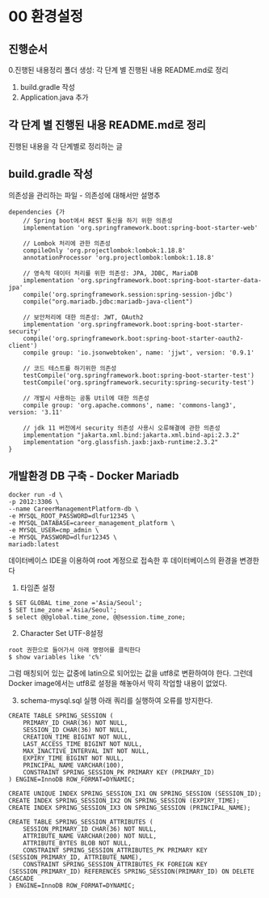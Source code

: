 # 00 환경설정

## 진행순서
0.진행된 내용정리 폴더 생성: 각 단계 별 진행된 내용 README.md로 정리
1. build.gradle 작성
2. Application.java 추가

## 각 단계 별 진행된 내용 README.md로 정리
진행된 내용을 각 단계별로 정리하는 글

## build.gradle 작성
의존성을 관리하는 파일 - 의존성에 대해서만 설명추

```
dependencies {가
    // Spring boot에서 REST 통신을 하기 위한 의존성
    implementation 'org.springframework.boot:spring-boot-starter-web'

    // Lombok 처리에 관한 의존성
    compileOnly 'org.projectlombok:lombok:1.18.8'
    annotationProcessor 'org.projectlombok:lombok:1.18.8'

    // 영속적 데이터 처리를 위한 의존성: JPA, JDBC, MariaDB
    implementation 'org.springframework.boot:spring-boot-starter-data-jpa'
    compile('org.springframework.session:spring-session-jdbc')
    compile("org.mariadb.jdbc:mariadb-java-client")

    // 보안처리에 대한 의존성: JWT, OAuth2 
    implementation 'org.springframework.boot:spring-boot-starter-security'
    compile('org.springframework.boot:spring-boot-starter-oauth2-client')
    compile group: 'io.jsonwebtoken', name: 'jjwt', version: '0.9.1'

    // 코드 테스트를 하기위한 의존성
    testCompile('org.springframework.boot:spring-boot-starter-test')
    testCompile('org.springframework.security:spring-security-test')

    // 개발시 사용하는 공통 Util에 대한 의존성
    compile group: 'org.apache.commons', name: 'commons-lang3', version: '3.11'

    // jdk 11 버전에서 security 의존성 사용시 오류해결에 관한 의존성
    implementation "jakarta.xml.bind:jakarta.xml.bind-api:2.3.2"
    implementation "org.glassfish.jaxb:jaxb-runtime:2.3.2"
}
```

## 개발환경 DB 구축 - Docker Mariadb
```
docker run -d \
-p 2012:3306 \
--name CareerManagementPlatform-db \
-e MYSQL_ROOT_PASSWORD=dlfur12345 \
-e MYSQL_DATABASE=career_management_platform \
-e MYSQL_USER=cmp_admin \
-e MYSQL_PASSWORD=dlfur12345 \
mariadb:latest
```

데이터베이스 IDE을 이용하여 root 계정으로 접속한 후 데이터베이스의 환경을 변경한다
1) 타임존 설정
```
$ SET GLOBAL time_zone ='Asia/Seoul';
$ SET time_zone ='Asia/Seoul';
$ select @@global.time_zone, @@session.time_zone;
```

2) Character Set UTF-8설정


```
root 권한으로 들어가서 아래 명령어를 클릭한다
$ show variables like 'c%'
```

그럼 매칭되어 있는 값중에 latin으로 되어있는 값을 utf8로 변환하여야 한다.
그런데 Docker image에서는 utf8로 설정을 해놓아서 딱히 작업할 내용이 없었다.

3) schema-mysql.sql 실행
아래 쿼리를 실행하여 오류를 방지한다.
```
CREATE TABLE SPRING_SESSION (
	PRIMARY_ID CHAR(36) NOT NULL,
	SESSION_ID CHAR(36) NOT NULL,
	CREATION_TIME BIGINT NOT NULL,
	LAST_ACCESS_TIME BIGINT NOT NULL,
	MAX_INACTIVE_INTERVAL INT NOT NULL,
	EXPIRY_TIME BIGINT NOT NULL,
	PRINCIPAL_NAME VARCHAR(100),
	CONSTRAINT SPRING_SESSION_PK PRIMARY KEY (PRIMARY_ID)
) ENGINE=InnoDB ROW_FORMAT=DYNAMIC;

CREATE UNIQUE INDEX SPRING_SESSION_IX1 ON SPRING_SESSION (SESSION_ID);
CREATE INDEX SPRING_SESSION_IX2 ON SPRING_SESSION (EXPIRY_TIME);
CREATE INDEX SPRING_SESSION_IX3 ON SPRING_SESSION (PRINCIPAL_NAME);

CREATE TABLE SPRING_SESSION_ATTRIBUTES (
	SESSION_PRIMARY_ID CHAR(36) NOT NULL,
	ATTRIBUTE_NAME VARCHAR(200) NOT NULL,
	ATTRIBUTE_BYTES BLOB NOT NULL,
	CONSTRAINT SPRING_SESSION_ATTRIBUTES_PK PRIMARY KEY (SESSION_PRIMARY_ID, ATTRIBUTE_NAME),
	CONSTRAINT SPRING_SESSION_ATTRIBUTES_FK FOREIGN KEY (SESSION_PRIMARY_ID) REFERENCES SPRING_SESSION(PRIMARY_ID) ON DELETE CASCADE
) ENGINE=InnoDB ROW_FORMAT=DYNAMIC;

```